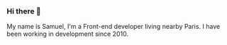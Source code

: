 ### Hi there 👋

My name is Samuel, I'm a Front-end developer living nearby Paris.
I have been working in development since 2010.
